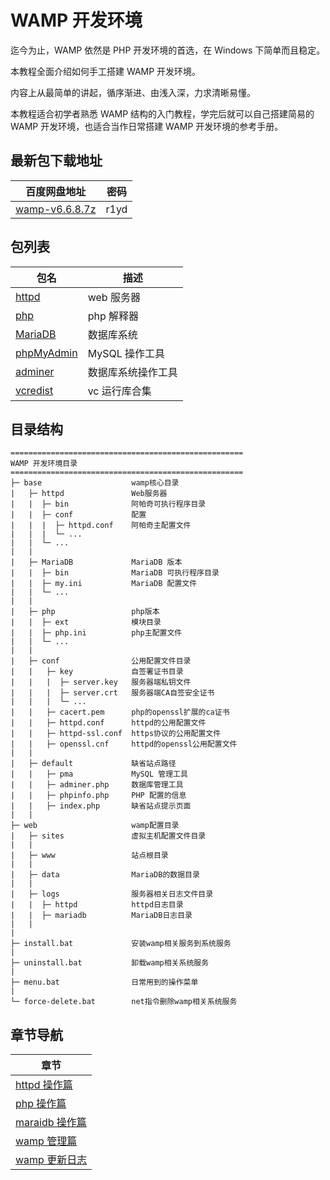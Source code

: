 # WAMP 开发环境

迄今为止，WAMP 依然是 PHP 开发环境的首选，在 Windows 下简单而且稳定。

本教程全面介绍如何手工搭建 WAMP 开发环境。

内容上从最简单的讲起，循序渐进、由浅入深，力求清晰易懂。

本教程适合初学者熟悉 WAMP 结构的入门教程，学完后就可以自己搭建简易的 WAMP 开发环境，也适合当作日常搭建 WAMP 开发环境的参考手册。

## 最新包下载地址

| 百度网盘地址                                                      | 密码 |
| ----------------------------------------------------------------- | ---- |
| [wamp-v6.6.8.7z](https://pan.baidu.com/s/1Tk0Aa4BVdjc5YkP-FEDTeA) | r1yd |

## 包列表

| 包名                                               | 描述               |
| -------------------------------------------------- | ------------------ |
| [httpd](https://www.apachelounge.com/download/)    | web 服务器         |
| [php](https://windows.php.net/download)            | php 解释器         |
| [MariaDB](https://downloads.mariadb.org/)          | 数据库系统         |
| [phpMyAdmin](https://www.phpmyadmin.net/files/)    | MySQL 操作工具     |
| [adminer](https://www.adminer.org/#download)       | 数据库系统操作工具 |
| [vcredist](https://github.com/abbodi1406/vcredist) | vc 运行库合集      |

## 目录结构

```text
====================================================
WAMP 开发环境目录
====================================================
├─ base                    wamp核心目录
|   ├─ httpd               Web服务器
|   |  ├─ bin              阿帕奇可执行程序目录
|   |  ├─ conf             配置
|   |  |  ├─ httpd.conf    阿帕奇主配置文件
|   |  |  └─ ...
|   |  └─ ...
|   |
|   ├─ MariaDB             MariaDB 版本
|   |  ├─ bin              MariaDB 可执行程序目录
|   |  ├─ my.ini           MariaDB 配置文件
|   |  └─ ...
|   |
|   ├─ php                 php版本
|   |  ├─ ext              模块目录
|   |  ├─ php.ini          php主配置文件
|   |  └─ ...
|   |
|   ├─ conf                公用配置文件目录
|   |   ├─ key             自签署证书目录
|   |   |  ├─ server.key   服务器端私钥文件
|   |   |  ├─ server.crt   服务器端CA自签安全证书
|   |   |  └─ ...
|   |   ├─ cacert.pem      php的openssl扩展的ca证书
|   |   ├─ httpd.conf      httpd的公用配置文件
|   |   ├─ httpd-ssl.conf  https协议的公用配置文件
|   |   ├─ openssl.cnf     httpd的openssl公用配置文件
|   |
|   ├─ default             缺省站点路径
|   |   ├─ pma             MySQL 管理工具
|   |   ├─ adminer.php     数据库管理工具
|   |   ├─ phpinfo.php     PHP 配置的信息
|   |   ├─ index.php       缺省站点提示页面
|   |
├─ web                     wamp配置目录
|   ├─ sites               虚拟主机配置文件目录
|   |
|   ├─ www                 站点根目录
|   |
|   ├─ data                MariaDB的数据目录
|   |
|   ├─ logs                服务器相关日志文件目录
|   |  ├─ httpd            httpd日志目录
|   |  ├─ mariadb          MariaDB日志目录
|   |
|
├─ install.bat             安装wamp相关服务到系统服务
|
├─ uninstall.bat           卸载wamp相关系统服务
|
├─ menu.bat                日常用到的操作菜单
|
└─ force-delete.bat        net指令删除wamp相关系统服务
```

## 章节导航

| 章节                                |
| ----------------------------------- |
| [httpd 操作篇](./docs/httpd.md)     |
| [php 操作篇](./docs/php.md)         |
| [maraidb 操作篇](./docs/mariadb.md) |
| [wamp 管理篇](./docs/manage.md)     |
| [wamp 更新日志](./docs/log.md)      |
